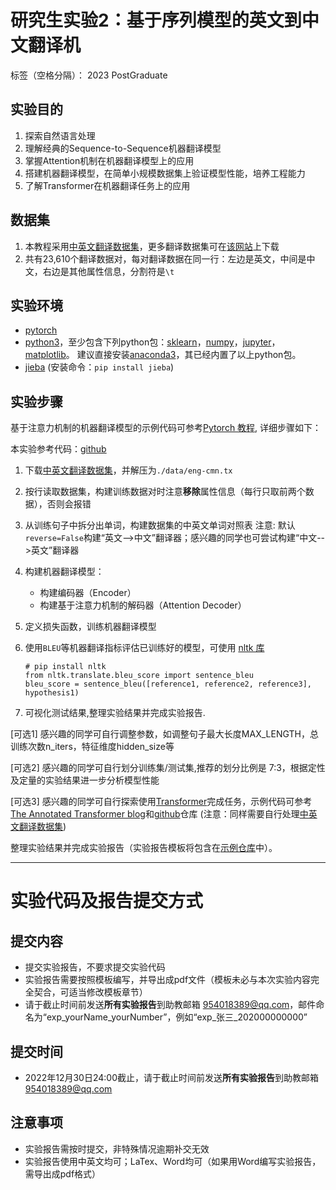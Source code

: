 # 研究生实验2：基于序列模型的英文到中文翻译机

标签（空格分隔）： 2023 PostGraduate



## 实验目的

1. 探索自然语言处理
2. 理解经典的Sequence-to-Sequence机器翻译模型
3. 掌握Attention机制在机器翻译模型上的应用
4. 搭建机器翻译模型，在简单小规模数据集上验证模型性能，培养工程能力
5. 了解Transformer在机器翻译任务上的应用

## 数据集
1. 本教程采用[中英文翻译数据集](http://www.manythings.org/anki/cmn-eng.zip)，更多翻译数据集可在[该网站](https://www.manythings.org/anki/)上下载
2. 共有23,610个翻译数据对，每对翻译数据在同一行：左边是英文，中间是中文，右边是其他属性信息，分割符是`\t`

## 实验环境
- [pytorch](https://pytorch.org/)
- [python3](https://www.python.org/)，至少包含下列python包：[sklearn](http://scikit-learn.org/stable/)，[numpy](http://www.numpy.org/)，[jupyter](http://jupyter.org/)，[matplotlib](https://matplotlib.org/)。
建议直接安装[anaconda3](https://anaconda.org/)，其已经内置了以上python包。
- [jieba](https://pypi.org/project/jieba/) (安装命令：`pip install jieba`)

## 实验步骤

基于注意力机制的机器翻译模型的示例代码可参考[Pytorch 教程](https://pytorch.org/tutorials/intermediate/seq2seq_translation_tutorial.html), 详细步骤如下：

本实验参考代码：[github](https://github.com/wujiaju/ML-07)

1. 下载[中英文翻译数据集](http://www.manythings.org/anki/cmn-eng.zip)，并解压为`./data/eng-cmn.tx`

2. 按行读取数据集，构建训练数据对时注意**移除**属性信息（每行只取前两个数据），否则会报错
   
3. 从训练句子中拆分出单词，构建数据集的中英文单词对照表
    注意: 默认`reverse=False`构建“英文-->中文”翻译器；感兴趣的同学也可尝试构建“中文-->英文”翻译器

4. 构建机器翻译模型：
    - 构建编码器（Encoder）
    - 构建基于注意力机制的解码器（Attention Decoder）

5. 定义损失函数，训练机器翻译模型

6. 使用`BLEU`等机器翻译指标评估已训练好的模型，可使用 [nltk 库](https://cloud.tencent.com/developer/article/1042161)
    ```
    # pip install nltk
    from nltk.translate.bleu_score import sentence_bleu
    bleu_score = sentence_bleu([reference1, reference2, reference3], hypothesis1)
    ```
7. 可视化测试结果,整理实验结果并完成实验报告.

[可选1] 感兴趣的同学可自行调整参数，如调整句子最大长度MAX_LENGTH，总训练次数n_iters，特征维度hidden_size等

[可选2] 感兴趣的同学可自行划分训练集/测试集,推荐的划分比例是 7:3，根据定性及定量的实验结果进一步分析模型性能

[可选3] 感兴趣的同学可自行探索使用[Transformer](https://arxiv.org/abs/1706.03762)完成任务，示例代码可参考[The Annotated Transformer blog](http://nlp.seas.harvard.edu/2018/04/03/attention.html)和[github](https://github.com/foamliu/Transformer)仓库 (注意：同样需要自行处理[中英文翻译数据集](http://www.manythings.org/anki/cmn-eng.zip))

整理实验结果并完成实验报告（实验报告模板将包含在[示例仓库](https://github.com/wujiaju/ML-01)中）。

---


# 实验代码及报告提交方式


## 提交内容

- 提交实验报告，不要求提交实验代码
- 实验报告需要按照模板编写，并导出成pdf文件（模板未必与本次实验内容完全契合，可适当修改模板章节）
- 请于截止时间前发送**所有实验报告**到助教邮箱 954018389@qq.com，邮件命名为“exp\_yourName\_yourNumber”，例如“exp_张三_202000000000”


## 提交时间

- 2022年12月30日24:00截止，请于截止时间前发送**所有实验报告**到助教邮箱 954018389@qq.com


## 注意事项

- 实验报告需按时提交，非特殊情况逾期补交无效
- 实验报告使用中英文均可；LaTex、Word均可（如果用Word编写实验报告，需导出成pdf格式）







